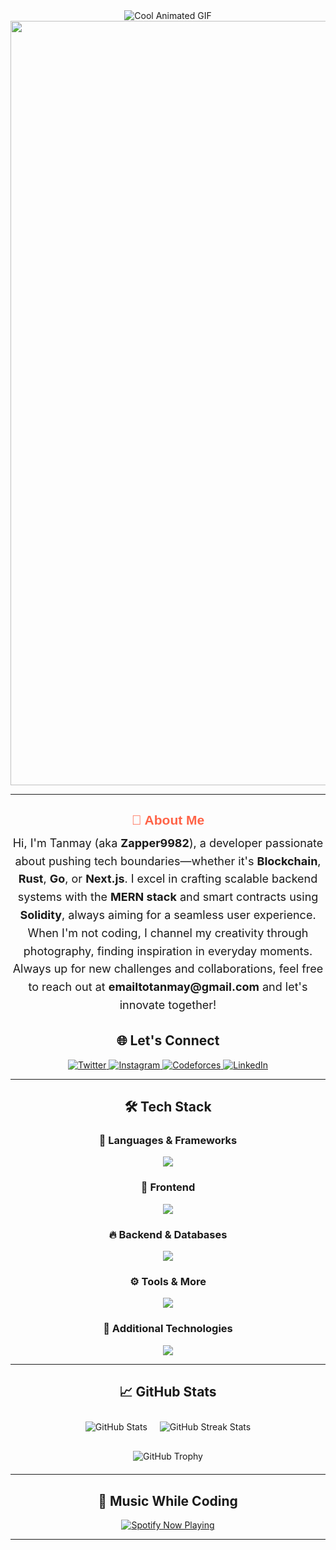 <div align="center">

  <!-- Header & Animated Banner -->
  <img src="https://user-images.githubusercontent.com/5713670/87202985-820dcb80-c2b6-11ea-9f56-7ec461c497c3.gif" alt="Cool Animated GIF" style="max-width:100%; height:auto;" />
  <br>
  <img width="1223" alt="Banner Image" src="https://github.com/user-attachments/assets/235b2d8f-606a-4df3-ae1c-9650e9b0b718" />
  
  <hr>
  
<!-- Summarized About Me Section -->
<h2 style="font-family: 'Comic Sans MS', cursive, sans-serif; color: #FF6347; margin-bottom: 0.5em;">🚀 About Me</h2>
<p style="font-size: 18px; line-height: 1.6; max-width: 800px; margin: auto;">
  Hi, I'm Tanmay (aka <strong>Zapper9982</strong>), a developer passionate about pushing tech boundaries—whether it's <strong>Blockchain</strong>, <strong>Rust</strong>, <strong>Go</strong>, or <strong>Next.js</strong>. I excel in crafting scalable backend systems with the <strong>MERN stack</strong> and smart contracts using <strong>Solidity</strong>, always aiming for a seamless user experience.
</p>
<p style="font-size: 18px; line-height: 1.6; max-width: 800px; margin: auto;">
  When I'm not coding, I channel my creativity through photography, finding inspiration in everyday moments. Always up for new challenges and collaborations, feel free to reach out at <strong>emailtotanmay@gmail.com</strong> and let's innovate together!
</p>

  
  <!-- Social & Connectivity -->
  <h2>🌐 Let's Connect</h2>
  <div>
    <a href="https://twitter.com/tanmay9982" target="_blank">
      <img src="https://img.shields.io/badge/Twitter-1DA1F2?style=for-the-badge&logo=twitter&logoColor=white" alt="Twitter"/>
    </a>
    <a href="https://instagram.com/got.tan.in.may" target="_blank">
      <img src="https://img.shields.io/badge/Instagram-E4405F?style=for-the-badge&logo=instagram&logoColor=white" alt="Instagram"/>
    </a>
    <a href="https://codeforces.com/profile/zapper9982" target="_blank">
      <img src="https://img.shields.io/badge/Codeforces-1F8ACB?style=for-the-badge&logo=codeforces&logoColor=white" alt="Codeforces"/>
    </a>
    <!-- Additional Connect Badges -->
    <a href="https://linkedin.com/in/tanmay-deobhankar" target="_blank">
      <img src="https://img.shields.io/badge/LinkedIn-0A66C2?style=for-the-badge&logo=linkedin&logoColor=white" alt="LinkedIn"/>
    </a>
  </div>
  
  <hr>
  <!-- Tech Stack Section with SkillIcons -->
<h2>🛠️ Tech Stack</h2>

<h3>🚀 Languages & Frameworks</h3>
<p>
  <img src="https://skillicons.dev/icons?i=java,c,cpp,js,ts,python,rust,go,solidity" />
</p>

<h3>🎨 Frontend</h3>
<p>
  <img src="https://skillicons.dev/icons?i=html,css,react,nextjs,tailwind,angular" />
</p>

<h3>🔥 Backend & Databases</h3>
<p>
  <img src="https://skillicons.dev/icons?i=nodejs,express,spring,mongodb,postgres,mysql" />
</p>

<h3>⚙️ Tools & More</h3>
<p>
  <img src="https://skillicons.dev/icons?i=figma,git,github,postman" />
</p>

<h3>🚀 Additional Technologies</h3>
<p>
  <img src="https://skillicons.dev/icons?i=docker,kubernetes,graphql,prometheus,githubactions" />
</p>

  <hr>
    
<!-- GitHub Stats & Trophies -->
  <h2>📈 GitHub Stats</h2>
  <div style="display: flex; justify-content: center; flex-wrap: wrap;">
    <img src="https://github-readme-stats.vercel.app/api?username=Zapper9982&show_icons=true&theme=radical" alt="GitHub Stats" style="margin: 10px;"/>
    <img src="https://github-readme-streak-stats.herokuapp.com/?user=Zapper9982&theme=radical" alt="GitHub Streak Stats" style="margin: 10px;"/>
  </div>
  <div style="margin: 20px 0;">
    <img src="https://github-profile-trophy.vercel.app/?username=Zapper9982&theme=radical" alt="GitHub Trophy" />
  </div>
  
  <hr>
  
  <!-- Music & Misc -->
  <h2>🎵 Music While Coding</h2>
  <div>
    <a href="https://open.spotify.com/user/utisprep29d9z8g9yzcvx6llun?si=a4e323bddca94f0f" target="_blank">
      <img src="https://spotify-api-tanmay.vercel.app/api/spotify" alt="Spotify Now Playing" style="max-width: 800px;" />
    </a>
  </div>
  
  <hr>
  
